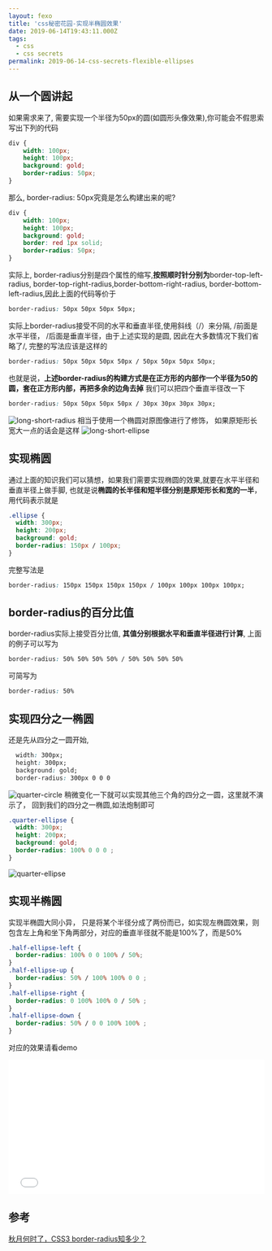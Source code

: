 ```yaml
---
layout: fexo
title: 'css秘密花园-实现半椭圆效果'
date: 2019-06-14T19:43:11.000Z
tags:
  - css
  - css secrets
permalink: 2019-06-14-css-secrets-flexible-ellipses
---
```

## 从一个圆讲起
如果需求来了, 需要实现一个半径为50px的圆(如圆形头像效果),你可能会不假思索写出下列的代码
```css
div {
    width: 100px;
    height: 100px;
    background: gold;
    border-radius: 50px;
}
```
那么, border-radius: 50px究竟是怎么构建出来的呢?
```css
div {
    width: 100px;
    height: 100px;
    background: gold;
    border: red 1px solid; 
    border-radius: 50px;
}
```
实际上, border-radius分别是四个属性的缩写,**按照顺时针分别为**border-top-left-radius, border-top-right-radius,border-bottom-right-radius,  border-bottom-left-radius,因此上面的代码等价于
```css
border-radius: 50px 50px 50px 50px;
```
实际上border-radius接受不同的水平和垂直半径,使用斜线（/）来分隔, /前面是水平半径， /后面是垂直半径，由于上述实现的是圆, 因此在大多数情况下我们省略了/, 完整的写法应该是这样的
```css
border-radius: 50px 50px 50px 50px / 50px 50px 50px 50px;
```
也就是说，**上述border-radius的构建方式是在正方形的内部作一个半径为50的圆，套在正方形内部，再把多余的边角去掉**
我们可以把四个垂直半径改一下
```css
border-radius: 50px 50px 50px 50px / 30px 30px 30px 30px;
```
![long-short-radius](http://blog.chenxiaoyao.cn/image/2019-6-15-css-secrets-flexible-ellipse/long-short-radius.png)
相当于使用一个椭圆对原图像进行了修饰， 如果原矩形长宽大一点的话会是这样
![long-short-ellipse](http://blog.chenxiaoyao.cn/image/2019-6-15-css-secrets-flexible-ellipse/long-short-ellipse.png)
## 实现椭圆
通过上面的知识我们可以猜想，如果我们需要实现椭圆的效果,就要在水平半径和垂直半径上做手脚, 也就是说**椭圆的长半径和短半径分别是原矩形长和宽的一半**，用代码表示就是
```css
.ellipse {
  width: 300px;
  height: 200px;
  background: gold;
  border-radius: 150px / 100px;
}
```
完整写法是
```css
border-radius: 150px 150px 150px 150px / 100px 100px 100px 100px;
```
## border-radius的百分比值
border-radius实际上接受百分比值, **其值分别根据水平和垂直半径进行计算**, 上面的例子可以写为
```css
border-radius: 50% 50% 50% 50% / 50% 50% 50% 50%
```
可简写为
```css
border-radius: 50%
```
## 实现四分之一椭圆
还是先从四分之一圆开始, 
```css
  width: 300px;
  height: 300px;
  background: gold;
  border-radius: 300px 0 0 0
```
![quarter-circle](http://blog.chenxiaoyao.cn/image/2019-6-15-css-secrets-flexible-ellipse/quarter-circle.png)
稍微变化一下就可以实现其他三个角的四分之一圆，这里就不演示了， 回到我们的四分之一椭圆,如法炮制即可
```css
.quarter-ellipse {
  width: 300px;
  height: 200px;
  background: gold;
  border-radius: 100% 0 0 0 ;
}
```
![quarter-ellipse](http://blog.chenxiaoyao.cn/image/2019-6-15-css-secrets-flexible-ellipse/quarter-ellipse.png)
## 实现半椭圆
实现半椭圆大同小异， 只是将某个半径分成了两份而已，如实现左椭圆效果，则包含左上角和坐下角两部分，对应的垂直半径就不能是100%了，而是50%
```css
.half-ellipse-left {
  border-radius: 100% 0 0 100% / 50%;
}
.half-ellipse-up {
  border-radius: 50% / 100% 100% 0 0 ;
}
.half-ellipse-right {
  border-radius: 0 100% 100% 0 / 50% ;
}
.half-ellipse-down {
  border-radius: 50% / 0 0 100% 100% ;
}
```
对应的效果请看demo

<iframe height="265" style="width: 100%;" scrolling="no" title="css-secrets-flexible-ellipse" src="//codepen.io/Allen6228/embed/KjVPQP/?height=265&theme-id=0&default-tab=css,result" frameborder="no" allowtransparency="true" allowfullscreen="true">
  See the Pen <a href='https://codepen.io/Allen6228/pen/KjVPQP/'>css-secrets-flexible-ellipse</a> by XiaoYao
  (<a href='https://codepen.io/Allen6228'>@Allen6228</a>) on <a href='https://codepen.io'>CodePen</a>.
</iframe>

## 参考
[秋月何时了，CSS3 border-radius知多少？](https://www.zhangxinxu.com/wordpress/2015/11/css3-border-radius-tips/)
